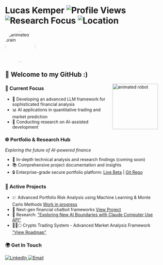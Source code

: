 # Lucas Kemper ![Profile Views](https://komarev.com/ghpvc/?username=lucaskemper&color=blue) ![Research Focus](https://img.shields.io/badge/Research-AI%20%2B%20Finance-brightgreen) ![Location](https://img.shields.io/badge/Location-Switzerland-red)  
<img src="https://media.giphy.com/media/RbDKaczqWovIugyJmW/giphy.gif" alt="animated brain" width="100px" style="border-radius: 50%;"> 

##  👋 Welcome to my GitHub :)


<img src="https://media.giphy.com/media/3oKIPEqDGUULpEU0aQ/giphy.gif" alt="animated robot" width="150px" align="right" style="margin-left: 20px;">

### 🎯 Current Focus
- 🤖 Developing an advanced LLM framework for sophisticated financial analysis 
- 📊 AI applications in quantitative trading and market prediction
- 🔬 Conducting research on AI-assisted development 


### 🌐 Portfolio & Research Hub 
*Exploring the future of AI-powered finance*
- 📝 In-depth technical analysis and research findings (coming soon)
- 📚 Comprehensive project documentation and insights
- 🔒 Enterprise-grade secure portfolio platform: [Live Beta](https://www.lucaskemper.com) | [Git Repo](https://github.com/lucaskemper/portfolio-website)

### 🔬 Active Projects
- 💹 Advanced Portfolio Risk Analysis using Machine Learning & Monte Carlo Methods [Work in progress](https://github.com/lucaskemper/portfolio-risk-mc)
- 🤝 Next-gen financial chatbot frameworks [View Project](https://github.com/lucaskemper/llm-finance-analysis-project)
- 🔬 Research: ["Exploring New AI Boundaries with Claude Computer Use API"](https://www.lucaskemper.com/papers)
- 💎🚀🌕 Crypto Trading System - Advanced Market Analysis Framework ["View Roadmap"](https://github.com/lucaskemper/crypto_algo)


### 🌍 Get In Touch

<a href="https://linkedin.com/in/lucas-kemper">
  <img src="https://img.shields.io/badge/Connect%20on%20LinkedIn-0077B5?style=for-the-badge&logo=linkedin&logoColor=white" alt="LinkedIn">
</a>
<a href="mailto:contact@lucaskemper.com">
  <img src="https://img.shields.io/badge/Email%20Me-D14836?style=for-the-badge&logo=gmail&logoColor=white" alt="Email">
</a>
